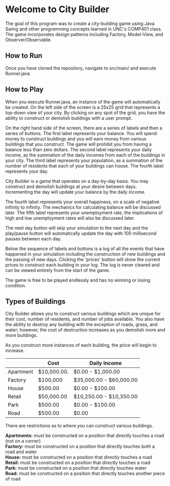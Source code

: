 
# Welcome to City Builder

The goal of this program was to create a city-building game using Java Swing and other programming concepts learned in UNC's COMP401 class. The game incorporates design patterns including Factory, Model-View, and Observer/Observable.


## How to Run

Once you have cloned the repository, navigate to src/main/ and execute Runner.java

## How to Play

When you execute Runner.java, an instance of the game will automatically be created. On the left side of the screen is a 25x25 grid that represents a top-down view of your city. By clicking on any spot of the grid, you have the ability to construct or demolish buildings with a user prompt. 

On the right hand side of the screen, there are a series of labels and then a series of buttons. The first label represents your balance. You will spend money to construct buildings and you will earn money from various buildings that you construct. The game will prohibit you from having a balance less than zero dollars. The second label represents your daily income, as the summation of the daily incomes from each of the buildings in your city. The third label represents your population, as a summation of the number of residents that each of your buildings can house. The fourth label represents your day. 

City Builder is a game that operates on a day-by-day basis. You may construct and demolish buildings at your desire between days. Incrementing the day will update your balance by the daily income.

The fourth label represents your overall happiness, on a scale of negative infinity to infinity. The mechanics for calculating balance will be discussed later. The fifth label represents your unemployment rate, the implications of high and low unemployment rates will also be discussed later.

The next day button will skip your simulation to the next day and the play/pause button will automatically update the day with 100 millisecond pauses between each day.

Below the sequence of labels and buttons is a log of all the events that have happened in your simulation including the construction of new buildings and the passing of new days. Clicking the 'prices' button will show the current prices to construct each building in your log. The log is never cleared and can be viewed entirely from the start of the game.

The game is free to be played endlessly and has no winning or losing condition.

## Types of Buildings

City Builder allows you to construct various buildings which are unique for their cost, number of residents, and number of jobs available. You also have the ability to destroy any building with the exception of roads, grass, and water; however, the cost of destruction increases as you demolish more and more buildings.

As you construct more instances of each building, the price will begin to increase. 

|                |  Cost                         |Daily Income                 |
|----------------|-------------------------------|-----------------------------|
|Apartment		   | $10,000.00.                   |$0.00 - $1,000.00            |
|Factory         | $100,000                      |$35,000.00 - $60,000.00      |
|House           | $500.00                       |$0.00 - $100.00              |
|Retail          | $50,000.00                    |$10,250.00 - $10,350.00      |
|Park            | $500.00                       |$0.00 - $100.00              |
|Road            | $500.00                       |$0.00                        |



There are restrictions as to where you can construct various buildings.  

**Apartments:** must be constructed on a position that directly touches a road (not on a corner)  
**Factory:** must be constructed on a position that directly touches both a road and water  
**House:** must be constructed on a position that directly touches a road  
**Retail:** must be constructed on a position that directly touches a road  
**Park:** must be constructed on a position that directly touches water  
**Road:** must be constructed on a position that directly touches another piece of road  

